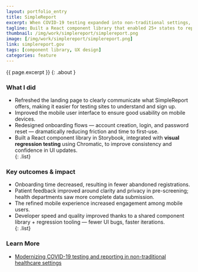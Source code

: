 ```yaml
---
layout: portfolio_entry
title: SimpleReport
excerpt: When COVID-19 testing expanded into non-traditional settings, SimpleReport needed to be fast, usable, and trustworthy — for both health departments and patients. I worked across design, UX, and front-end tooling to deliver on that goal.
tagline: Built a React component library that enabled 25+ states to report COVID-19 test results, accelerating development during a national health response.
thumbnail: /img/work/simplereport/simplereport.png
image: [/img/work/simplereport/simplereport.png]
link: simplereport.gov
tags: [component library, UX design]
categories: feature
---
```


{{ page.excerpt }}
{: .about }

### What I did
- Refreshed the landing page to clearly communicate what SimpleReport offers, making it easier for testing sites to understand and sign up.  
- Improved the mobile user interface to ensure good usability on mobile devices.  
- Redesigned onboarding flows — account creation, login, and password reset — dramatically reducing friction and time to first-use.  
- Built a React component library in Storybook, integrated with **visual regression testing** using Chromatic, to improve consistency and confidence in UI updates.  
{: .list}

### Key outcomes & impact
- Onboarding time decreased, resulting in fewer abandoned registrations. 
- Patient feedback improved around clarity and privacy in pre-screening; health departments saw more complete data submission.  
- The refined mobile experience increased engagement among mobile users.  
- Developer speed and quality improved thanks to a shared component library + regression tooling — fewer UI bugs, faster iterations.  
{: .list}

### Learn More
- [Modernizing COVID-19 testing and reporting in non-traditional healthcare settings](https://skylight.digital/work/experience/cdc-simplereport/)
